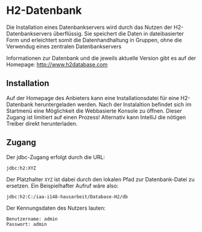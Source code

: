 # H2-Datenbank
Die Installation eines Datenbankservers wird durch das Nutzen der H2-Datenbankservers überflüssig. Sie speichert die Daten in dateibasierter Form und erleichtert somit die Datenhandhaltung in Gruppen, ohne die Verwendug eines zentralen Datenbankservers <br>

Informationen zur Datenbank und die jeweils aktuelle Version gibt es auf der Homepage:
http://www.h2database.com <br>

## Installation
Auf der Homepage des Anbieters kann eine Installationsdatei für eine H2-Datenbank heruntergeladen werden. Nach der Instalaltion befindet sich im Startmenü eine Möglichkeit die Webbasierte Konsole zu öffnen. Dieser Zugang ist limitiert auf einen Prozess! Alternativ kann IntelliJ die nötigen Treiber direkt herunterladen.


## Zugang
Der jdbc-Zugang erfolgt durch die URL:
```
jdbc:h2:XYZ
```
Der Platzhalter `XYZ` ist dabei durch den lokalen Pfad zur Datenbank-Datei zu ersetzen. Ein Beispielhafter Aufruf wäre also:
```
jdbc:h2:C:/iaa-i148-hausarbeit/Database-H2/db
```
Der Kennungsdaten des Nutzers lauten:
```
Benutzername: admin
Passwort: admin
```
